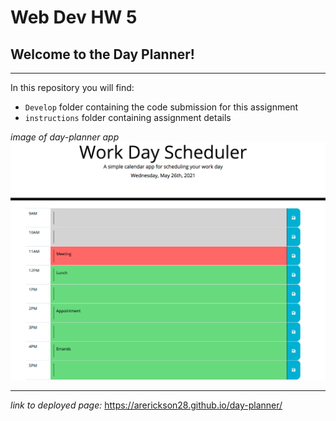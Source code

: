 # Web Dev HW 5

## Welcome to the Day Planner!
---------
In this repository you will find:
* `Develop` folder containing the code submission for this assignment  
* `instructions` folder containing assignment details  

*image of day-planner app*
![Image of day-planner app](day_planner.png)

---

*link to deployed page:*
https://arerickson28.github.io/day-planner/